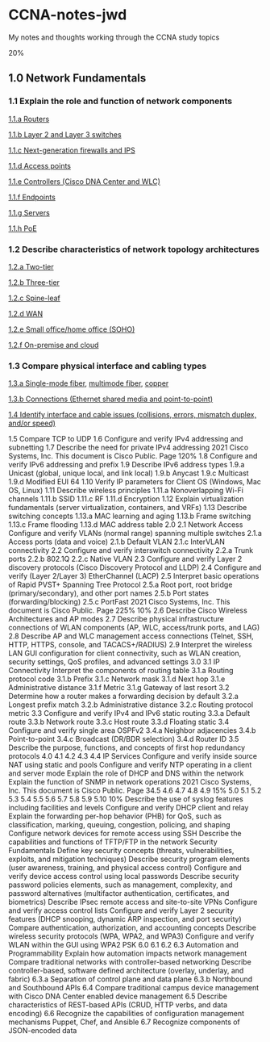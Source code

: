 # CCNA-notes-jwd
My notes and thoughts working through the CCNA study topics

20%
## 1.0 Network Fundamentals
### 1.1 Explain the role and function of network components
[1.1.a Routers](1.1a-routers)

[1.1.b Layer 2 and Layer 3 switches](1.1b-switches)

[1.1.c Next-generation firewalls and IPS](1.1c-firewalls-IPS)

[1.1.d Access points](1.1d-access-points)

[1.1.e Controllers (Cisco DNA Center and WLC)](1.1e-controllers)

[1.1.f Endpoints](1.1f-endpoints)

[1.1.g Servers](1.1g-servers)

[1.1.h PoE](1.1h-PoE)

### 1.2 Describe characteristics of network topology architectures

[1.2.a Two-tier](1.2a-two-tier-topology)

[1.2.b Three-tier](1.2b-three-tier-topology)

[1.2.c Spine-leaf](1.2c-spine-leaf-topology)

[1.2.d WAN](1.2d-WAN)

[1.2.e Small office/home office (SOHO)](1.1e-SOHO-topology)

[1.2.f On-premise and cloud](1.2f-on-premise-and-cloud-topology)

### 1.3 Compare physical interface and cabling types

[1.3.a Single-mode fiber](1.3a-single-mode-fiber), [multimode fiber](1.3a-multimode-fiber), [copper](1.3a-copper)

[1.3.b Connections (Ethernet shared media and point-to-point)](1.3b-connections)

[1.4 Identify interface and cable issues (collisions, errors, mismatch duplex, and/or speed)](1.4-interface-troubleshooting)

1.5 Compare TCP to UDP
1.6 Configure and verify IPv4 addressing and subnetting
1.7 Describe the need for private IPv4 addressing
2021 Cisco Systems, Inc. This document is Cisco Public.
Page 120%
1.8 Configure and verify IPv6 addressing and prefix
1.9 Describe IPv6 address types
1.9.a Unicast (global, unique local, and link local)
1.9.b Anycast
1.9.c Multicast
1.9.d Modified EUI 64
1.10 Verify IP parameters for Client OS (Windows, Mac OS, Linux)
1.11 Describe wireless principles
1.11.a Nonoverlapping Wi-Fi channels
1.11.b SSID
1.11.c RF
1.11.d Encryption
1.12 Explain virtualization fundamentals (server virtualization, containers, and VRFs)
1.13 Describe switching concepts
1.13.a MAC learning and aging
1.13.b Frame switching
1.13.c Frame flooding
1.13.d MAC address table
2.0
2.1 Network Access
Configure and verify VLANs (normal range) spanning multiple switches
2.1.a Access ports (data and voice)
2.1.b Default VLAN
2.1.c InterVLAN connectivity
2.2 Configure and verify interswitch connectivity
2.2.a Trunk ports
2.2.b 802.1Q
2.2.c Native VLAN
2.3 Configure and verify Layer 2 discovery protocols (Cisco Discovery Protocol and LLDP)
2.4 Configure and verify (Layer 2/Layer 3) EtherChannel (LACP)
2.5 Interpret basic operations of Rapid PVST+ Spanning Tree Protocol
2.5.a Root port, root bridge (primary/secondary), and other port names
2.5.b Port states (forwarding/blocking)
2.5.c PortFast
2021 Cisco Systems, Inc. This document is Cisco Public.
Page 225%
10%
2.6 Describe Cisco Wireless Architectures and AP modes
2.7 Describe physical infrastructure connections of WLAN components (AP, WLC,
access/trunk ports, and LAG)
2.8 Describe AP and WLC management access connections (Telnet, SSH, HTTP, HTTPS,
console, and TACACS+/RADIUS)
2.9 Interpret the wireless LAN GUI configuration for client connectivity, such as WLAN
creation, security settings, QoS profiles, and advanced settings
3.0
3.1 IP Connectivity
Interpret the components of routing table
3.1.a Routing protocol code
3.1.b Prefix
3.1.c Network mask
3.1.d Next hop
3.1.e Administrative distance
3.1.f Metric
3.1.g Gateway of last resort
3.2 Determine how a router makes a forwarding decision by default
3.2.a Longest prefix match
3.2.b Administrative distance
3.2.c Routing protocol metric
3.3 Configure and verify IPv4 and IPv6 static routing
3.3.a Default route
3.3.b Network route
3.3.c Host route
3.3.d Floating static
3.4 Configure and verify single area OSPFv2
3.4.a Neighbor adjacencies
3.4.b Point-to-point
3.4.c Broadcast (DR/BDR selection)
3.4.d Router ID
3.5 Describe the purpose, functions, and concepts of first hop redundancy protocols
4.0
4.1
4.2
4.3
4.4 IP Services
Configure and verify inside source NAT using static and pools
Configure and verify NTP operating in a client and server mode
Explain the role of DHCP and DNS within the network
Explain the function of SNMP in network operations
2021 Cisco Systems, Inc. This document is Cisco Public.
Page 34.5
4.6
4.7
4.8
4.9
15%
5.0
5.1
5.2
5.3
5.4
5.5
5.6
5.7
5.8
5.9
5.10
10%
Describe the use of syslog features including facilities and levels
Configure and verify DHCP client and relay
Explain the forwarding per-hop behavior (PHB) for QoS, such as classification, marking,
queuing, congestion, policing, and shaping
Configure network devices for remote access using SSH
Describe the capabilities and functions of TFTP/FTP in the network
Security Fundamentals
Define key security concepts (threats, vulnerabilities, exploits, and mitigation
techniques)
Describe security program elements (user awareness, training, and physical access
control)
Configure and verify device access control using local passwords
Describe security password policies elements, such as management, complexity, and
password alternatives (multifactor authentication, certificates, and biometrics)
Describe IPsec remote access and site-to-site VPNs
Configure and verify access control lists
Configure and verify Layer 2 security features (DHCP snooping, dynamic ARP inspection,
and port security)
Compare authentication, authorization, and accounting concepts
Describe wireless security protocols (WPA, WPA2, and WPA3)
Configure and verify WLAN within the GUI using WPA2 PSK
6.0
6.1
6.2
6.3 Automation and Programmability
Explain how automation impacts network management
Compare traditional networks with controller-based networking
Describe controller-based, software defined architecture (overlay, underlay, and fabric)
6.3.a Separation of control plane and data plane
6.3.b Northbound and Southbound APIs
6.4 Compare traditional campus device management with Cisco DNA Center enabled device
management
6.5 Describe characteristics of REST-based APIs (CRUD, HTTP verbs, and data encoding)
6.6 Recognize the capabilities of configuration management mechanisms Puppet, Chef, and
Ansible
6.7 Recognize components of JSON-encoded data
